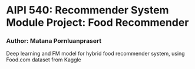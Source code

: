 # AIPI 540: Recommender System Module Project: Food Recommender
### **Author**: Matana Pornluanprasert

Deep learning and FM model for hybrid food recommender system, using Food.com dataset from Kaggle
